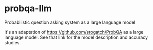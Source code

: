 # probqa-llm
Probabilistic question asking system as a large language model

It's an adaptation of https://github.com/srogatch/ProbQA as a large language model. See that link for the model description and accuracy studies.
